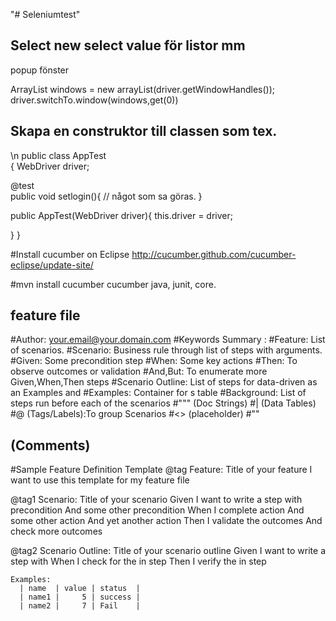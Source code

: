 "# Seleniumtest" 


Select new select value för listor mm
-
popup fönster 

ArrayList<String> windows = new arrayList<String>(driver.getWindowHandles());
driver.switchTo.window(windows,get(0))

Skapa en construktor till classen som tex.
-
\n
public class AppTest   
{
WebDriver driver;	
	
@test	
public void setlogin(){
	// något som sa göras.
}


public AppTest(WebDriver driver){
	this.driver = driver;
	
}
}

#Install cucumber on Eclipse
http://cucumber.github.com/cucumber-eclipse/update-site/

#mvn
install cucumber
cucumber java, junit, core.




feature file
---------------------------------------------------------------------

#Author: your.email@your.domain.com
#Keywords Summary :
#Feature: List of scenarios.
#Scenario: Business rule through list of steps with arguments.
#Given: Some precondition step
#When: Some key actions
#Then: To observe outcomes or validation
#And,But: To enumerate more Given,When,Then steps
#Scenario Outline: List of steps for data-driven as an Examples and <placeholder>
#Examples: Container for s table
#Background: List of steps run before each of the scenarios
#""" (Doc Strings)
#| (Data Tables)
#@ (Tags/Labels):To group Scenarios
#<> (placeholder)
#""
## (Comments)
#Sample Feature Definition Template
@tag
Feature: Title of your feature
  I want to use this template for my feature file

  @tag1
  Scenario: Title of your scenario
    Given I want to write a step with precondition
    And some other precondition
    When I complete action
    And some other action
    And yet another action
    Then I validate the outcomes
    And check more outcomes

  @tag2
  Scenario Outline: Title of your scenario outline
    Given I want to write a step with <name>
    When I check for the <value> in step
    Then I verify the <status> in step

    Examples: 
      | name  | value | status  |
      | name1 |     5 | success |
      | name2 |     7 | Fail    |
